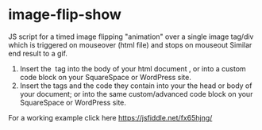 # image-flip-show
JS script for a timed image flipping "animation" over a single image tag/div which is triggered on mouseover (html file) and stops on mouseout
Similar end result to a gif.

1. Insert the <img> tag into the body of your html document , or into a custom code block on your SquareSpace or WordPress site.
2. Insert the <script></script> tags and the code they contain into your the head or body of your document; or into the same custom/advanced
code block on your SquareSpace or WordPress site.


For a working example click here
https://jsfiddle.net/fx65hjng/
